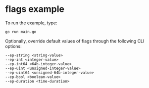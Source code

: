 # flags example

To run the example, type:
```
go run main.go
```

Optionally, override default values of flags through the following CLI
options:

```
--ep-string <string-value>
--ep-int <integer-value>
--ep-int64 <64b-integer-value>
--ep-uint <unsigned-integer-value>
--ep-uint64 <unsigned-64b-integer-value>
--ep-bool <boolean-value>
--ep-duration <time-duration>
```